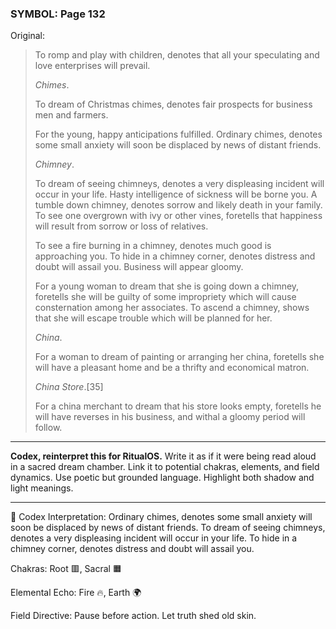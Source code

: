 ### SYMBOL: Page 132

Original:
> To romp and play with children, denotes that all your speculating
> and love enterprises will prevail.
> 
> 
> _Chimes_.
> 
> 
> To dream of Christmas chimes, denotes fair prospects for business
> men and farmers.
> 
> 
> For the young, happy anticipations fulfilled. Ordinary chimes,
> denotes some small anxiety will soon be displaced by news
> of distant friends.
> 
> 
> _Chimney_.
> 
> 
> To dream of seeing chimneys, denotes a very displeasing incident will
> occur in your life. Hasty intelligence of sickness will be borne you.
> A tumble down chimney, denotes sorrow and likely death in your family.
> To see one overgrown with ivy or other vines, foretells that happiness
> will result from sorrow or loss of relatives.
> 
> 
> To see a fire burning in a chimney, denotes much good is approaching you.
> To hide in a chimney corner, denotes distress and doubt will assail you.
> Business will appear gloomy.
> 
> 
> For a young woman to dream that she is going down a chimney,
> foretells she will be guilty of some impropriety which will
> cause consternation among her associates. To ascend a chimney,
> shows that she will escape trouble which will be planned for her.
> 
> 
> _China_.
> 
> 
> For a woman to dream of painting or arranging her china, foretells she
> will have a pleasant home and be a thrifty and economical matron.
> 
> 
> _China Store_.[35]
> 
> 
> For a china merchant to dream that his store looks empty,
> foretells he will have reverses in his business, and withal
> a gloomy period will follow.

---

**Codex, reinterpret this for RitualOS.**
Write it as if it were being read aloud in a sacred dream chamber.
Link it to potential chakras, elements, and field dynamics.
Use poetic but grounded language.
Highlight both shadow and light meanings.

---

🔁 Codex Interpretation:
Ordinary chimes, denotes some small anxiety will soon be displaced by news of distant friends. To dream of seeing chimneys, denotes a very displeasing incident will occur in your life. To hide in a chimney corner, denotes distress and doubt will assail you.

Chakras: Root 🟥, Sacral 🟧

Elemental Echo: Fire 🔥, Earth 🌍

Field Directive: Pause before action. Let truth shed old skin.
